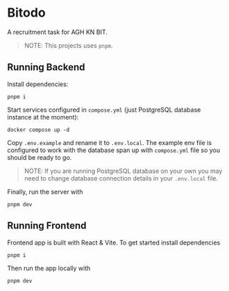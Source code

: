 # Bitodo

A recruitment task for AGH KN BIT.

> NOTE: This projects uses `pnpm`.

## Running Backend

Install dependencies:

```
pnpm i
```

Start services configured in `compose.yml` (just PostgreSQL database instance at the moment):

```
docker compose up -d
```

Copy `.env.example` and rename it to `.env.local`. The example env file is configured to work with the database span up with `compose.yml` file so you should be ready to go.

> NOTE: If you are running PostgreSQL database on your own you may need to change database connection details in your `.env.local` file.

Finally, run the server with

```
pnpm dev
```

## Running Frontend

Frontend app is built with React & Vite. To get started install dependencies

```
pnpm i
```

Then run the app locally with

```
pnpm dev
```
